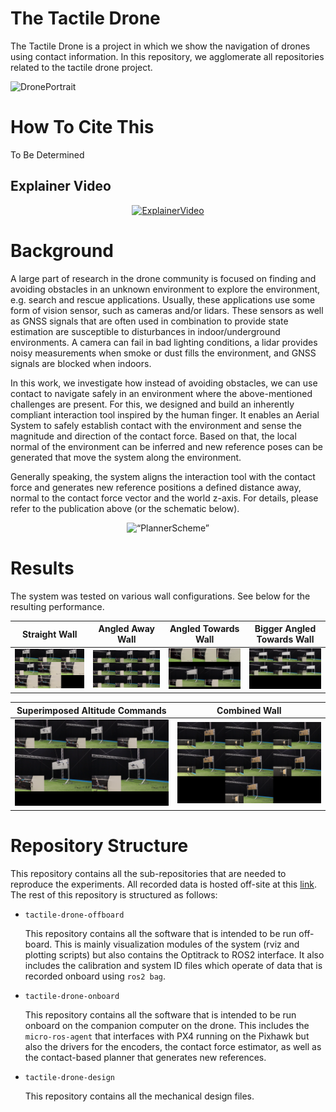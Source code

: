 # The Tactile Drone

The Tactile Drone is a project in which we show the navigation of drones using contact information. In this repository, we agglomerate all repositories related to the tactile drone project.

![DronePortrait](./images/drone-portrait.png)

# How To Cite This

To Be Determined

## Explainer Video 

<div align="center">
  <a href="https://youtu.be/mqkQ5mHpCkM"><img src="https://markdown-videos.deta.dev/youtube/mqkQ5mHpCkM" alt="ExplainerVideo"></a>
</div>

# Background

A large part of research in the drone community is focused on finding and avoiding obstacles in an unknown environment to explore the environment, e.g. search and rescue applications. Usually, these applications use some form of vision sensor, such as cameras and/or lidars. 
These sensors as well as GNSS signals that are often used in combination to provide state estimation are susceptible to disturbances in indoor/underground environments. 
A camera can fail in bad lighting conditions, a lidar provides noisy measurements when smoke or dust fills the environment, and GNSS signals are blocked when indoors.

In this work, we investigate how instead of avoiding obstacles, we can use contact to navigate safely in an environment where the above-mentioned challenges are present. For this, we designed and build an inherently compliant interaction tool inspired by the human finger. 
It enables an Aerial System to safely establish contact with the environment and sense the magnitude and direction of the contact force. 
Based on that, the local normal of the environment can be inferred and new reference poses can be generated that move the system along the environment.

Generally speaking, the system aligns the interaction tool with the contact force and generates new reference positions a defined distance away, normal to the contact force vector and the world z-axis. 
For details, please refer to the publication above (or the schematic below).

<p align="center">
    <img src="./images/AMinContact.png" alt= “PlannerScheme” width="400">
</p>


# Results

The system was tested on various wall configurations.
See below for the resulting performance.

Straight Wall | Angled Away Wall | Angled Towards Wall | Bigger Angled Towards Wall
:---:|:---:|:---:|:---:
[<img src="./images/straight_wall_thumbnail.png" alt= “VideoStraightWall” width="400">](https://drive.google.com/file/d/1wb-oomzRinPbccY4n6zmMQCECdUvhsUz/view?usp=sharing) | [<img src="./images/angled_away_thumbnail.png" alt= “VideoAngledAwayWall” width="400">](https://drive.google.com/file/d/1mu5qWBLV5GjljpLQdXPlA3Y-cYLmAlfE/view?usp=share_link) | [<img src="./images/angled_towards_thumbnail.png" alt= “VideoAngledTowardsWall” width="400">](https://drive.google.com/file/d/1ICDdNCFxODMqksMb9ZQBc0hroavPmKRQ/view?usp=share_link)| [<img src="./images/bigger_angled_towards_thumbnail.png" alt= “VideoBiggerAngledTowardsWall” width="400">](https://drive.google.com/file/d/1VwmuxHRx2dI9Sj_H0ANfp8pA5DEYi9PN/view?usp=share_link)


Superimposed Altitude Commands | Combined Wall
:---:|:---:
[<img src="./images/superimposed_thumbnail.png" alt= “VideoSuperimposedAltitudeCommands” width="400">](https://drive.google.com/file/d/1IpwDYCMSlrDi99IpKvpPwwR4NIW9pJZF/view?usp=share_link) | [<img src="./images/wavy_wall_thumbnail.png" alt= “WawyWall” width="400">](https://drive.google.com/file/d/1-QrKH-Mo7ntR5Cm1EPXF7howRcNcXn4H/view?usp=share_link) 

# Repository Structure

This repository contains all the sub-repositories that are needed to reproduce the experiments. 
All recorded data is hosted off-site at this [link](FIXME).
The rest of this repository is structured as follows:
- ``tactile-drone-offboard``
    
    This repository contains all the software that is intended to be run off-board.
    This is mainly visualization modules of the system (rviz and plotting scripts) but also contains the Optitrack to ROS2 interface.
    It also includes the calibration and system ID files which operate of data that is recorded onboard using ``ros2 bag``. 

- ``tactile-drone-onboard``

    This repository contains all the software that is intended to be run onboard on the companion computer on the drone. 
    This includes the ``micro-ros-agent`` that interfaces with PX4 running on the Pixhawk but also the drivers for the encoders, the contact force estimator, as well as the contact-based planner that generates new references.

- ``tactile-drone-design``

    This repository contains all the mechanical design files. 

